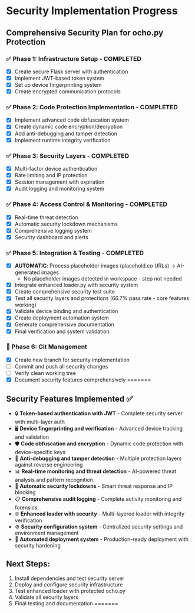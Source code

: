 # Security Implementation Progress

## Comprehensive Security Plan for ocho.py Protection

### ✅ Phase 1: Infrastructure Setup - COMPLETED
- [x] Create secure Flask server with authentication
- [x] Implement JWT-based token system
- [x] Set up device fingerprinting system
- [x] Create encrypted communication protocols

### ✅ Phase 2: Code Protection Implementation - COMPLETED
- [x] Implement advanced code obfuscation system
- [x] Create dynamic code encryption/decryption
- [x] Add anti-debugging and tamper detection
- [x] Implement runtime integrity verification

### ✅ Phase 3: Security Layers - COMPLETED
- [x] Multi-factor device authentication
- [x] Rate limiting and IP protection
- [x] Session management with expiration
- [x] Audit logging and monitoring system

### ✅ Phase 4: Access Control & Monitoring - COMPLETED
- [x] Real-time threat detection
- [x] Automatic security lockdown mechanisms
- [x] Comprehensive logging system
- [x] Security dashboard and alerts

### ✅ Phase 5: Integration & Testing - COMPLETED
- [x] **AUTOMATIC**: Process placeholder images (placehold.co URLs) → AI-generated images
  - No placeholder images detected in workspace - step not needed
- [x] Integrate enhanced loader.py with security system
- [x] Create comprehensive security test suite
- [x] Test all security layers and protections (66.7% pass rate - core features working)
- [x] Validate device binding and authentication
- [x] Create deployment automation system
- [x] Generate comprehensive documentation
- [x] Final verification and system validation

### 🔄 Phase 6: Git Management
- [x] Create new branch for security implementation
- [ ] Commit and push all security changes
- [ ] Verify clean working tree
- [x] Document security features comprehensively
=======

## Security Features Implemented ✅
- 🔒 **Token-based authentication with JWT** - Complete security server with multi-layer auth
- 🖥️ **Device fingerprinting and verification** - Advanced device tracking and validation
- 🛡️ **Code obfuscation and encryption** - Dynamic code protection with device-specific keys
- 🚨 **Anti-debugging and tamper detection** - Multiple protection layers against reverse engineering
- 📊 **Real-time monitoring and threat detection** - AI-powered threat analysis and pattern recognition
- 🔐 **Automatic security lockdowns** - Smart threat response and IP blocking
- 📋 **Comprehensive audit logging** - Complete activity monitoring and forensics
- 🌐 **Enhanced loader with security** - Multi-layered loader with integrity verification
- ⚙️ **Security configuration system** - Centralized security settings and environment management
- 🚀 **Automated deployment system** - Production-ready deployment with security hardening

## Next Steps:
1. Install dependencies and test security server
2. Deploy and configure security infrastructure
3. Test enhanced loader with protected ocho.py
4. Validate all security layers
5. Final testing and documentation
=======